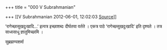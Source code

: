 +++
title = "000 V Subrahmanian"

+++
[[V Subrahmanian	2012-06-01, 12:02:03 [Source](https://groups.google.com/g/bvparishat/c/eo9-LW4772o)]]



’रागेच्छासुखदुःखादि...’ इत्यत्र इच्छाशब्दः दीर्घतया वर्तते । एकत्र पाठे ’रागेच्छसुखदुःखादि’ इति दृश्यते । तत्र साध्वसाधू ज्ञातुमिच्छामि ।  
  
सुब्रह्मण्यशर्मा  

